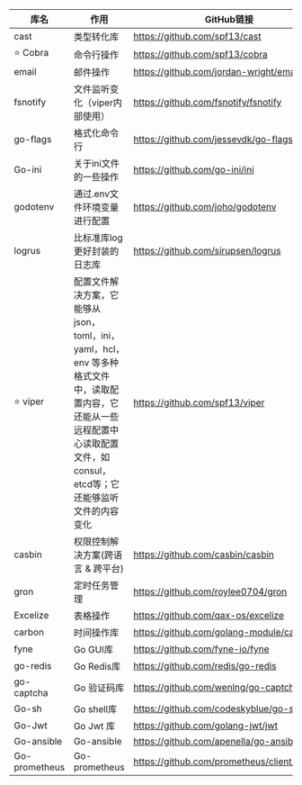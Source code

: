 | 库名          | 作用                                                         | GitHub链接                                  |
| ------------- | ------------------------------------------------------------ | ------------------------------------------- |
| cast          | 类型转化库                                                   | https://github.com/spf13/cast               |
| :star: Cobra  | 命令行操作                                                   | https://github.com/spf13/cobra              |
| email         | 邮件操作                                                     | https://github.com/jordan-wright/email      |
| fsnotify      | 文件监听变化（viper内部使用）                                | https://github.com/fsnotify/fsnotify        |
| go-flags      | 格式化命令行                                                 | https://github.com/jessevdk/go-flags        |
| Go-ini        | 关于ini文件的一些操作                                        | https://github.com/go-ini/ini               |
| godotenv      | 通过.env文件环境变量进行配置                                 | https://github.com/joho/godotenv            |
| logrus        | 比标准库log更好封装的日志库                                  | https://github.com/sirupsen/logrus          |
| :star: viper  | 配置文件解决方案，它能够从 json，toml，ini，yaml，hcl，env 等多种格式文件中，读取配置内容，它还能从一些远程配置中心读取配置文件，如consul，etcd等；它还能够监听文件的内容变化 | https://github.com/spf13/viper              |
| casbin        | 权限控制解决方案(跨语言 & 跨平台)                            | https://github.com/casbin/casbin            |
| gron          | 定时任务管理                                                 | https://github.com/roylee0704/gron          |
| Excelize      | 表格操作                                                     | https://github.com/qax-os/excelize          |
| carbon        | 时间操作库                                                   | https://github.com/golang-module/carbon     |
| fyne          | Go GUI库                                                     | https://github.com/fyne-io/fyne             |
| go-redis      | Go Redis库                                                   | https://github.com/redis/go-redis           |
| go-captcha    | Go 验证码库                                                  | https://github.com/wenlng/go-captcha        |
| Go-sh         | Go shell库                                                   | https://github.com/codeskyblue/go-sh        |
| Go-Jwt        | Go Jwt 库                                                    | https://github.com/golang-jwt/jwt           |
| Go-ansible    | Go-ansible                                                   | https://github.com/apenella/go-ansible      |
| Go-prometheus | Go-prometheus                                                | https://github.com/prometheus/client_golang |

​	
